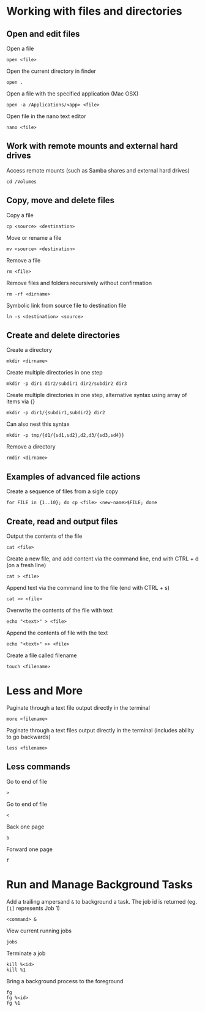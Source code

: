 
# Working with files and directories

## Open and edit files

Open a file

	open <file>

Open the current directory in finder

	open .

Open a file with the specified application (Mac OSX)

	open -a /Applications/<app> <file>

Open file in the nano text editor

	nano <file>

## Work with remote mounts and external hard drives

Access remote mounts (such as Samba shares and external hard drives)

	cd /Volumes

## Copy, move and delete files

Copy a file

	cp <source> <destination>

Move or rename a file

	mv <source> <destination>

Remove a file

	rm <file>

Remove files and folders recursively without confirmation

	rm -rf <dirname>

Symbolic link from source file to destination file

	ln -s <destination> <source>

## Create and delete directories

Create a directory

	mkdir <dirname>

Create multiple directories in one step

	mkdir -p dir1 dir2/subdir1 dir2/subdir2 dir3

Create multiple directories in one step, alternative syntax using array of items via {}

	mkdir -p dir1/{subdir1,subdir2} dir2

Can also nest this syntax

	mkdir -p tmp/{d1/{sd1,sd2},d2,d3/{sd3,sd4}}

Remove a directory

	rmdir <dirname>

## Examples of advanced file actions

Create a sequence of files from a sigle copy

	for FILE in {1..10}; do cp <file> <new-name>$FILE; done

## Create, read and output files

Output the contents of the file

	cat <file>

Create a new file, and add content via the command line, end with CTRL + d (on a fresh line)

	cat > <file>

Append text via the command line to the file (end with CTRL + s)

	cat >> <file>

Overwrite the contents of the file with text

	echo "<text>" > <file>

Append the contents of file with the text

	echo "<text>" >> <file>

Create a file called filename

	touch <filename>


# Less and More

Paginate through a text file output directly in the terminal

	more <filename>

Paginate through a text files output directly in the terminal (includes ability to go backwards)

	less <filename>

## Less commands

Go to end of file

	>

Go to end of file

	<

Back one page

	b

Forward one page

	f

# Run and Manage Background Tasks

Add a trailing ampersand `&` to background a task. The job id is returned (eg. `[1]` represents Job 1)

	<command> &

View current running jobs

	jobs

Terminate a job

	kill %<id>
	kill %1

Bring a background process to the foreground

	fg
	fg %<id>
	fg %1
